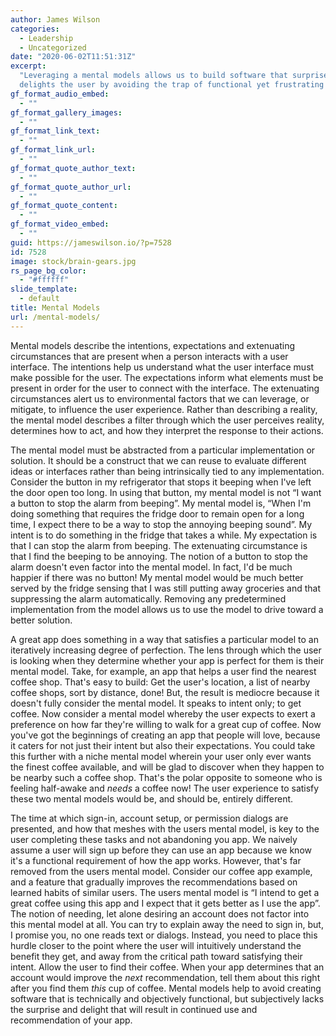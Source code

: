 ```yaml
---
author: James Wilson
categories:
  - Leadership
  - Uncategorized
date: "2020-06-02T11:51:31Z"
excerpt:
  "Leveraging a mental models allows us to build software that surprises and
  delights the user by avoiding the trap of functional yet frustrating software. "
gf_format_audio_embed:
  - ""
gf_format_gallery_images:
  - ""
gf_format_link_text:
  - ""
gf_format_link_url:
  - ""
gf_format_quote_author_text:
  - ""
gf_format_quote_author_url:
  - ""
gf_format_quote_content:
  - ""
gf_format_video_embed:
  - ""
guid: https://jameswilson.io/?p=7528
id: 7528
image: stock/brain-gears.jpg
rs_page_bg_color:
  - "#ffffff"
slide_template:
  - default
title: Mental Models
url: /mental-models/
---
```


Mental models describe the intentions, expectations and extenuating circumstances that are present when a person interacts with a user interface. The intentions help us understand what the user interface must make possible for the user. The expectations inform what elements must be present in order for the user to connect with the interface. The extenuating circumstances alert us to environmental factors that we can leverage, or mitigate, to influence the user experience. Rather than describing a reality, the mental model describes a filter through which the user perceives reality, determines how to act, and how they interpret the response to their actions.

The mental model must be abstracted from a particular implementation or solution. It should be a construct that we can reuse to evaluate different ideas or interfaces rather than being intrinsically tied to any implementation. Consider the button in my refrigerator that stops it beeping when I've left the door open too long. In using that button, my mental model is not “I want a button to stop the alarm from beeping”. My mental model is, “When I'm doing something that requires the fridge door to remain open for a long time, I expect there to be a way to stop the annoying beeping sound”. My intent is to do something in the fridge that takes a while. My expectation is that I can stop the alarm from beeping. The extenuating circumstance is that I find the beeping to be annoying. The notion of a button to stop the alarm doesn't even factor into the mental model. In fact, I'd be much happier if there was no button! My mental model would be much better served by the fridge sensing that I was still putting away groceries and that suppressing the alarm automatically. Removing any predetermined implementation from the model allows us to use the model to drive toward a better solution.

A great app does something in a way that satisfies a particular model to an iteratively increasing degree of perfection. The lens through which the user is looking when they determine whether your app is perfect for them is their mental model. Take, for example, an app that helps a user find the nearest coffee shop. That's easy to build: Get the user's location, a list of nearby coffee shops, sort by distance, done! But, the result is mediocre because it doesn't fully consider the mental model. It speaks to intent only; to get coffee. Now consider a mental model whereby the user expects to exert a preference on how far they're willing to walk for a great cup of coffee. Now you've got the beginnings of creating an app that people will love, because it caters for not just their intent but also their expectations. You could take this further with a niche mental model wherein your user only ever wants the finest coffee available, and will be glad to discover when they happen to be nearby such a coffee shop. That's the polar opposite to someone who is feeling half-awake and _needs_ a coffee now! The user experience to satisfy these two mental models would be, and should be, entirely different.

The time at which sign-in, account setup, or permission dialogs are presented, and how that meshes with the users mental model, is key to the user completing these tasks and not abandoning you app. We naively assume a user will sign up before they can use an app because we know it's a functional requirement of how the app works. However, that's far removed from the users mental model. Consider our coffee app example, and a feature that gradually improves the recommendations based on learned habits of similar users. The users mental model is “I intend to get a great coffee using this app and I expect that it gets better as I use the app”. The notion of needing, let alone desiring an account does not factor into this mental model at all. You can try to explain away the need to sign in, but, I promise you, no one reads text or dialogs. Instead, you need to place this hurdle closer to the point where the user will intuitively understand the benefit they get, and away from the critical path toward satisfying their intent. Allow the user to find their coffee. When your app determines that an account would improve the _next_ recommendation, tell them about this right after you find them _this_ cup of coffee. Mental models help to avoid creating software that is technically and objectively functional, but subjectively lacks the surprise and delight that will result in continued use and recommendation of your app.
